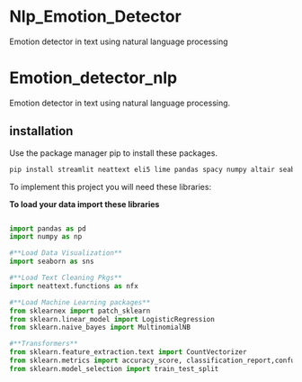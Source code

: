 # Nlp_Emotion_Detector
Emotion detector in text using natural language processing


# Emotion_detector_nlp
Emotion detector in text using natural language processing.
## installation
Use the package manager pip to install these packages.
```bash
pip install streamlit neattext eli5 lime pandas spacy numpy altair seaborn scikitlearn
```

To implement this project you will need these libraries:

**To load your data import these libraries**
```python

import pandas as pd
import numpy as np

#**Load Data Visualization**
import seaborn as sns

#**Load Text Cleaning Pkgs**
import neattext.functions as nfx

#**Load Machine Learning packages**
from sklearnex import patch_sklearn
from sklearn.linear_model import LogisticRegression
from sklearn.naive_bayes import MultinomialNB

#**Transformers**
from sklearn.feature_extraction.text import CountVectorizer
from sklearn.metrics import accuracy_score, classification_report,confusion_matrix
from sklearn.model_selection import train_test_split

```




